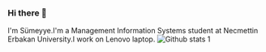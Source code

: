 ### Hi there 👋

I'm Sümeyye.I'm a Management Information Systems student at Necmettin Erbakan University.I work on Lenovo laptop.
![Github stats 1](https://github-readme-stats.vercel.app/api?username=kullanıcıadınız&show_icons=true&theme=gradient) 
<!--
**krkssumeye/krkssumeye** is a ✨ _special_ ✨ repository because its `README.md` (this file) appears on your GitHub profile.

Here are some ideas to get you started:

- 🔭 I’m currently working on ...
- 🌱 I’m currently learning ...
- 👯 I’m looking to collaborate on ...
- 🤔 I’m looking for help with ...
- 💬 Ask me about ...
- 📫 How to reach me: ...
- 😄 Pronouns: ...
- ⚡ Fun fact: ...
-->
